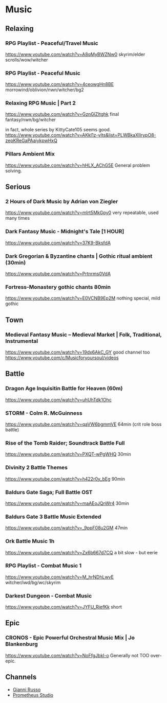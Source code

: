 # Music

## Relaxing
### RPG Playlist - Peaceful/Travel Music
https://www.youtube.com/watch?v=A8qMyBWZNw0
skyrim/elder scrolls/wow/witcher
### RPG Playlist - Peaceful Music
https://www.youtube.com/watch?v=4ceowgHn8BE
morrowind/oblivion/nwn/witcher/bg2
### Relaxing RPG Music | Part 2
https://www.youtube.com/watch?v=GznGlZItghk
final fantasy/nwn/bg/witcher

in fact, whole series by KittyCate105 seems good.
https://www.youtube.com/watch?v=AKkl1z-yIts&list=PLWBkaXIIrypO8-zepKReGaPAaiykpwHxQ

### Pillars Ambient Mix
https://www.youtube.com/watch?v=hHLX_AChG5E
General problem solving.

## Serious
### 2 Hours of Dark Music by Adrian von Ziegler
https://www.youtube.com/watch?v=mIrt5MkGpy0
very repeatable, used many times

### Dark Fantasy Music - Midnight's Tale [1 HOUR]
https://www.youtube.com/watch?v=37K9-BksfdA

### Dark Gregorian & Byzantine chants | Gothic ritual ambient (30min)
https://www.youtube.com/watch?v=Prtnrms0VdA

### Fortress-Monastery gothic chants 80min
https://www.youtube.com/watch?v=E0VCNB9Ep2M
nothing special, mild gothic

## Town
### Medieval Fantasy Music – Medieval Market | Folk, Traditional, Instrumental
https://www.youtube.com/watch?v=19dx6AkC_GY
good channel too
https://www.youtube.com/c/Musicforyoursoul/videos

## Battle

### Dragon Age Inquisitin Battle for Heaven (60m)
https://www.youtube.com/watch?v=uhUhTdk1Ohc

### STORM - Colm R. McGuinness
https://www.youtube.com/watch?v=qaVW6bgmmVE
64min (crit role boss battle)

### Rise of the Tomb Raider; Soundtrack Battle Full
https://www.youtube.com/watch?v=PXQT-wPgWHQ
30min

### Divinity 2 Battle Themes
https://www.youtube.com/watch?v=h422r0y_bEg
90min

### Baldurs Gate Saga; Full Battle OST
https://www.youtube.com/watch?v=maAEoJQnWr4
30min

### Baldurs Gate 3 Battle Music Extended
https://www.youtube.com/watch?v=_9ppF08u2GM
47min

### Ork Battle Music 1h
https://www.youtube.com/watch?v=Zx6b667d7CQ
a bit slow - but eerie

### RPG Playlist - Combat Music 1
https://www.youtube.com/watch?v=M_hrNDhLwvE
witcher/iwd/bg/wc/skyrim

### Darkest Dungeon - Combat Music
https://www.youtube.com/watch?v=JYFU_RiefKk
short

## Epic
### CRONOS - Epic Powerful Orchestral Music Mix | Jo Blankenburg
https://www.youtube.com/watch?v=NoFfgJbkl-o
Generally not TOO over-epic.


## Channels
- [Gianni Russo](https://www.youtube.com/channel/UCxY_e-kSM9HIvigwaauvX2Q)
- [Prometheus Studio](https://www.youtube.com/channel/UCttFYkVyUGHWsopvkRZgJbg/videos)
